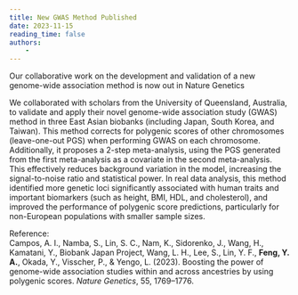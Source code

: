 ```yaml
---
title: New GWAS Method Published
date: 2023-11-15
reading_time: false
authors:
    -
---
```

Our collaborative work on the development and validation of a new genome-wide association method is now out in Nature Genetics
<!--more-->

We collaborated with scholars from the University of Queensland, Australia, to validate and apply their novel genome-wide association study (GWAS) method in three East Asian biobanks (including Japan, South Korea, and Taiwan). This method corrects for polygenic scores of other chromosomes (leave-one-out PGS) when performing GWAS on each chromosome. Additionally, it proposes a 2-step meta-analysis, using the PGS generated from the first meta-analysis as a covariate in the second meta-analysis. This effectively reduces background variation in the model, increasing the signal-to-noise ratio and statistical power. In real data analysis, this method identified more genetic loci significantly associated with human traits and important biomarkers (such as height, BMI, HDL, and cholesterol), and improved the performance of polygenic score predictions, particularly for non-European populations with smaller sample sizes.

Reference: <br>
Campos, A. I., Namba, S., Lin, S. C., Nam, K., Sidorenko, J., Wang, H., Kamatani, Y., Biobank Japan Project, Wang, L. H., Lee, S., Lin, Y. F., **Feng, Y. A.**, Okada, Y., Visscher, P., & Yengo, L. (2023). Boosting the power of genome-wide association studies within and across ancestries by using polygenic scores. *Nature Genetics*, 55, 1769–1776.
